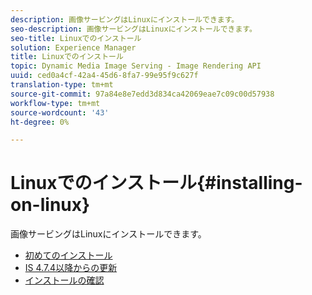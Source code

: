 ```yaml
---
description: 画像サービングはLinuxにインストールできます。
seo-description: 画像サービングはLinuxにインストールできます。
seo-title: Linuxでのインストール
solution: Experience Manager
title: Linuxでのインストール
topic: Dynamic Media Image Serving - Image Rendering API
uuid: ced0a4cf-42a4-45d6-8fa7-99e95f9c627f
translation-type: tm+mt
source-git-commit: 97a84e8e7edd3d834ca42069eae7c09c00d57938
workflow-type: tm+mt
source-wordcount: '43'
ht-degree: 0%

---
```



# Linuxでのインストール{#installing-on-linux}

画像サービングはLinuxにインストールできます。

* [初めてのインストール](t-first-install-lin.md)
* [IS 4.7.4以降からの更新](t-update-lin.md)
* [インストールの確認](t-verify-install-lin.md)
